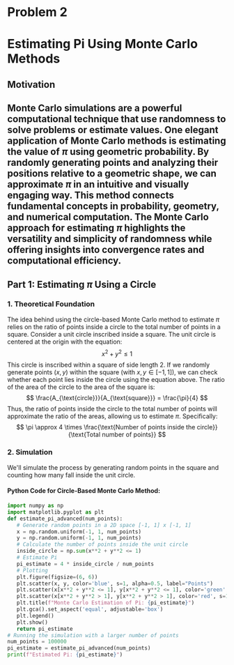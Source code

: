 # Problem 2
# Estimating Pi Using Monte Carlo Methods
## Motivation
Monte Carlo simulations are a powerful computational technique that use randomness to solve problems or estimate values. One elegant application of Monte Carlo methods is estimating the value of $\pi$ using geometric probability. By randomly generating points and analyzing their positions relative to a geometric shape, we can approximate $\pi$ in an intuitive and visually engaging way.
This method connects fundamental concepts in probability, geometry, and numerical computation. The Monte Carlo approach for estimating $\pi$ highlights the versatility and simplicity of randomness while offering insights into convergence rates and computational efficiency.
---
## Part 1: Estimating $\pi$ Using a Circle
### 1. Theoretical Foundation
The idea behind using the circle-based Monte Carlo method to estimate $\pi$ relies on the ratio of points inside a circle to the total number of points in a square. Consider a unit circle inscribed inside a square. The unit circle is centered at the origin with the equation:
$$
x^2 + y^2 \leq 1
$$
This circle is inscribed within a square of side length 2. If we randomly generate points $(x, y)$ within the square (with $x, y \in [-1, 1]$), we can check whether each point lies inside the circle using the equation above.
The ratio of the area of the circle to the area of the square is:
$$
\frac{A_{\text{circle}}}{A_{\text{square}}} = \frac{\pi}{4}
$$
Thus, the ratio of points inside the circle to the total number of points will approximate the ratio of the areas, allowing us to estimate $\pi$. Specifically:
$$
\pi \approx 4 \times \frac{\text{Number of points inside the circle}}{\text{Total number of points}}
$$
### 2. Simulation
We'll simulate the process by generating random points in the square and counting how many fall inside the unit circle.
#### Python Code for Circle-Based Monte Carlo Method:
```python
import numpy as np
import matplotlib.pyplot as plt
def estimate_pi_advanced(num_points):
   # Generate random points in a 2D space [-1, 1] x [-1, 1]
   x = np.random.uniform(-1, 1, num_points)
   y = np.random.uniform(-1, 1, num_points)
   # Calculate the number of points inside the unit circle
   inside_circle = np.sum(x**2 + y**2 <= 1)
   # Estimate Pi
   pi_estimate = 4 * inside_circle / num_points
   # Plotting
   plt.figure(figsize=(6, 6))
   plt.scatter(x, y, color='blue', s=1, alpha=0.5, label="Points")
   plt.scatter(x[x**2 + y**2 <= 1], y[x**2 + y**2 <= 1], color='green', s=1, label="Inside Circle")
   plt.scatter(x[x**2 + y**2 > 1], y[x**2 + y**2 > 1], color='red', s=1, label="Outside Circle")
   plt.title(f"Monte Carlo Estimation of Pi: {pi_estimate}")
   plt.gca().set_aspect('equal', adjustable='box')
   plt.legend()
   plt.show()
   return pi_estimate
# Running the simulation with a larger number of points
num_points = 100000
pi_estimate = estimate_pi_advanced(num_points)
print(f"Estimated Pi: {pi_estimate}")
